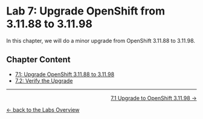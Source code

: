 # Lab 7: Upgrade OpenShift from 3.11.88 to 3.11.98

In this chapter, we will do a minor upgrade from OpenShift 3.11.88 to 3.11.98.


## Chapter Content

* [7.1: Upgrade OpenShift 3.11.88 to 3.11.98](71_upgrade_openshift3.11.98.md)
* [7.2: Verify the Upgrade](72_upgrade_verification.md)

---

<p width="100px" align="right"><a href="71_upgrade_openshift36.md">7.1 Upgrade to OpenShift 3.11.98 →</a></p>

[← back to the Labs Overview](../README.md)

